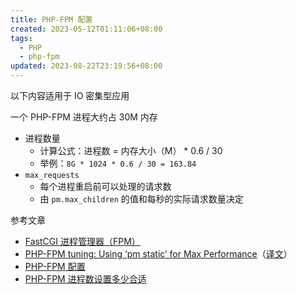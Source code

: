 ```yaml
---
title: PHP-FPM 配置
created: 2023-05-12T01:11:06+08:00
tags:
  - PHP
  - php-fpm
updated: 2023-08-22T23:19:56+08:00
---
```


以下内容适用于 IO 密集型应用

一个 PHP-FPM 进程大约占 30M 内存

- 进程数量
  - 计算公式：进程数 = 内存大小（M） * 0.6 / 30
  - 举例：`8G * 1024 * 0.6 / 30 = 163.84`
- `max_requests`
  - 每个进程重启前可以处理的请求数
  - 由 `pm.max_children` 的值和每秒的实际请求数量决定

参考文章

- [FastCGI 进程管理器（FPM）](https://www.php.net/manual/zh/install.fpm.php)
- [PHP-FPM tuning: Using ‘pm static’ for Max Performance](https://www.sitepoint.com/php-fpm-tuning-using-pm-static-max-performance/)（[译文](https://learnku.com/php/t/14952/php-fpm-tuning-use-pm-static-to-maximize-your-server-load-capability)）
- [PHP-FPM 配置](https://www.go365.tech/blog/4)
- [PHP-FPM 进程数设置多少合适](https://zhuanlan.zhihu.com/p/94627701)

